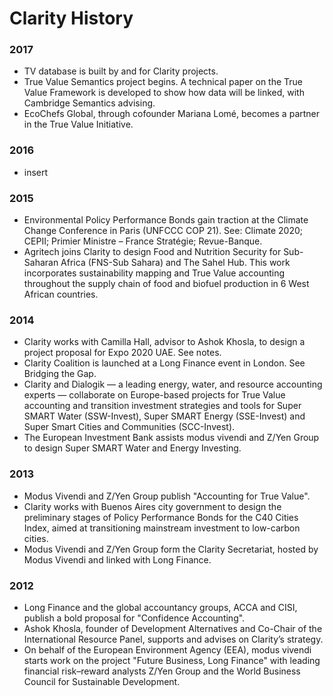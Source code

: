 # Clarity History

### 2017

* TV database is built by and for Clarity projects.
* True Value Semantics project begins. A technical paper on the True Value Framework is developed to show how data will be linked, with Cambridge Semantics advising.
* EcoChefs Global, through cofounder Mariana Lomé, becomes a partner in the True Value Initiative.

### 2016

* insert

### 2015

* Environmental Policy Performance Bonds gain traction at the Climate Change Conference in Paris \(UNFCCC COP 21\). See: Climate 2020; CEPII; Primier Ministre – France Stratégie; Revue-Banque.
* Agritech joins Clarity to design Food and Nutrition Security for Sub-Saharan Africa \(FNS-Sub Sahara\) and The Sahel Hub. This work incorporates sustainability mapping and True Value accounting throughout the supply chain of food and biofuel production in 6 West African countries.

### 2014

* Clarity works with Camilla Hall, advisor to Ashok Khosla, to design a project proposal for Expo 2020 UAE. See notes.
* Clarity Coalition is launched at a Long Finance event in London. See Bridging the Gap.
* Clarity and Dialogik — a leading energy, water, and resource accounting experts — collaborate on Europe-based projects for True Value accounting and transition investment strategies and tools for Super SMART Water \(SSW-Invest\), Super SMART Energy \(SSE-Invest\) and Super Smart Cities and Communities \(SCC-Invest\).
* The European Investment Bank assists modus vivendi and Z/Yen Group to design Super SMART Water and Energy Investing.

### 2013

* Modus Vivendi and Z/Yen Group publish "Accounting for True Value".
* Clarity works with Buenos Aires city government to design the preliminary stages of Policy Performance Bonds for the C40 Cities Index, aimed at transitioning mainstream investment to low-carbon cities.
* Modus Vivendi and Z/Yen Group form the Clarity Secretariat, hosted by Modus Vivendi and linked with Long Finance.

### 2012

* Long Finance and the global accountancy groups, ACCA and CISI, publish a bold proposal for "Confidence Accounting".
* Ashok Khosla, founder of Development Alternatives and Co-Chair of the International Resource Panel,  supports and advises on Clarity’s strategy.
* On behalf of the European Environment Agency \(EEA\), modus vivendi starts work on the project "Future Business, Long Finance" with leading financial risk–reward analysts Z/Yen Group and the World Business Council for Sustainable Development.



